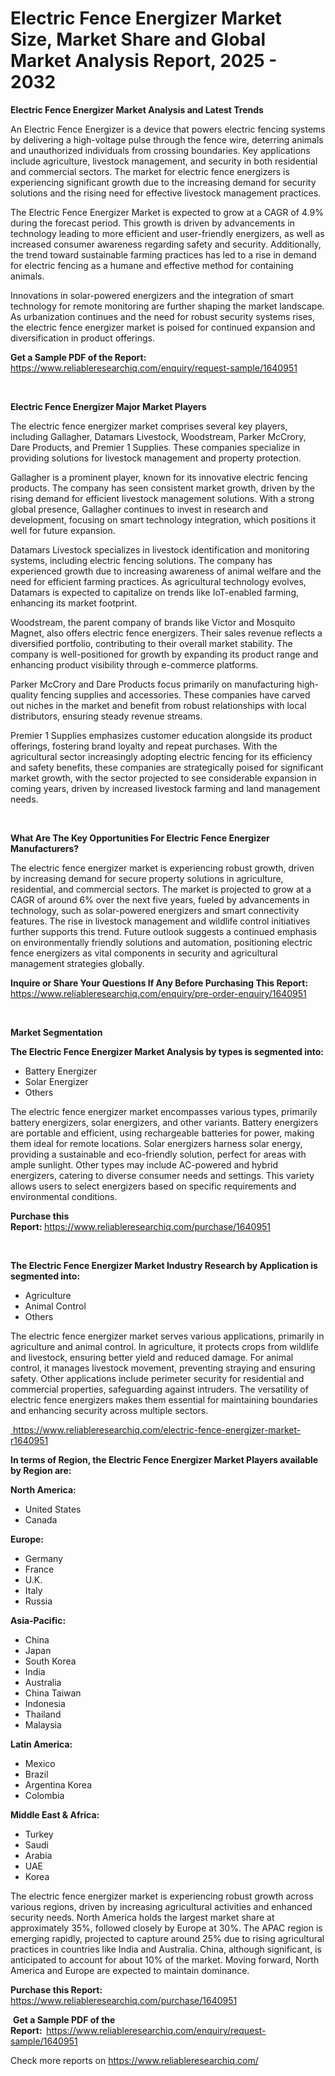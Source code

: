 <p><h1>Electric Fence Energizer Market Size, Market Share and Global Market Analysis Report, 2025 - 2032</h1></p><p><strong>Electric Fence Energizer Market Analysis and Latest Trends</strong></p>
<p><p>An Electric Fence Energizer is a device that powers electric fencing systems by delivering a high-voltage pulse through the fence wire, deterring animals and unauthorized individuals from crossing boundaries. Key applications include agriculture, livestock management, and security in both residential and commercial sectors. The market for electric fence energizers is experiencing significant growth due to the increasing demand for security solutions and the rising need for effective livestock management practices.</p><p>The Electric Fence Energizer Market is expected to grow at a CAGR of 4.9% during the forecast period. This growth is driven by advancements in technology leading to more efficient and user-friendly energizers, as well as increased consumer awareness regarding safety and security. Additionally, the trend toward sustainable farming practices has led to a rise in demand for electric fencing as a humane and effective method for containing animals.</p><p>Innovations in solar-powered energizers and the integration of smart technology for remote monitoring are further shaping the market landscape. As urbanization continues and the need for robust security systems rises, the electric fence energizer market is poised for continued expansion and diversification in product offerings.</p></p>
<p><strong>Get a Sample PDF of the Report:&nbsp;</strong> <a href="https://www.reliableresearchiq.com/enquiry/request-sample/1640951?utm_campaign=3318&utm_medium=2&utm_source=Github&utm_content=ia&utm_term=11042025&utm_id=electric-fence-energizer">https://www.reliableresearchiq.com/enquiry/request-sample/1640951</a></p>
<p>&nbsp;</p>
<p><strong>Electric Fence Energizer Major Market Players</strong></p>
<p><p>The electric fence energizer market comprises several key players, including Gallagher, Datamars Livestock, Woodstream, Parker McCrory, Dare Products, and Premier 1 Supplies. These companies specialize in providing solutions for livestock management and property protection.</p><p>Gallagher is a prominent player, known for its innovative electric fencing products. The company has seen consistent market growth, driven by the rising demand for efficient livestock management solutions. With a strong global presence, Gallagher continues to invest in research and development, focusing on smart technology integration, which positions it well for future expansion.</p><p>Datamars Livestock specializes in livestock identification and monitoring systems, including electric fencing solutions. The company has experienced growth due to increasing awareness of animal welfare and the need for efficient farming practices. As agricultural technology evolves, Datamars is expected to capitalize on trends like IoT-enabled farming, enhancing its market footprint.</p><p>Woodstream, the parent company of brands like Victor and Mosquito Magnet, also offers electric fence energizers. Their sales revenue reflects a diversified portfolio, contributing to their overall market stability. The company is well-positioned for growth by expanding its product range and enhancing product visibility through e-commerce platforms.</p><p>Parker McCrory and Dare Products focus primarily on manufacturing high-quality fencing supplies and accessories. These companies have carved out niches in the market and benefit from robust relationships with local distributors, ensuring steady revenue streams.</p><p>Premier 1 Supplies emphasizes customer education alongside its product offerings, fostering brand loyalty and repeat purchases. With the agricultural sector increasingly adopting electric fencing for its efficiency and safety benefits, these companies are strategically poised for significant market growth, with the sector projected to see considerable expansion in coming years, driven by increased livestock farming and land management needs.</p></p>
<p>&nbsp;</p>
<p><strong>What Are The Key Opportunities For Electric Fence Energizer Manufacturers?</strong></p>
<p><p>The electric fence energizer market is experiencing robust growth, driven by increasing demand for secure property solutions in agriculture, residential, and commercial sectors. The market is projected to grow at a CAGR of around 6% over the next five years, fueled by advancements in technology, such as solar-powered energizers and smart connectivity features. The rise in livestock management and wildlife control initiatives further supports this trend. Future outlook suggests a continued emphasis on environmentally friendly solutions and automation, positioning electric fence energizers as vital components in security and agricultural management strategies globally.</p></p>
<p><strong>Inquire or Share Your Questions If Any Before Purchasing This Report:</strong> <a href="https://www.reliableresearchiq.com/enquiry/pre-order-enquiry/1640951?utm_campaign=3318&utm_medium=2&utm_source=Github&utm_content=ia&utm_term=11042025&utm_id=electric-fence-energizer">https://www.reliableresearchiq.com/enquiry/pre-order-enquiry/1640951</a></p>
<p>&nbsp;</p>
<p><strong>Market Segmentation</strong></p>
<p><strong>The Electric Fence Energizer Market Analysis by types is segmented into:</strong></p>
<p><ul><li>Battery Energizer</li><li>Solar Energizer</li><li>Others</li></ul></p>
<p><p>The electric fence energizer market encompasses various types, primarily battery energizers, solar energizers, and other variants. Battery energizers are portable and efficient, using rechargeable batteries for power, making them ideal for remote locations. Solar energizers harness solar energy, providing a sustainable and eco-friendly solution, perfect for areas with ample sunlight. Other types may include AC-powered and hybrid energizers, catering to diverse consumer needs and settings. This variety allows users to select energizers based on specific requirements and environmental conditions.</p></p>
<p><strong>Purchase this Report:&nbsp;</strong><a href="https://www.reliableresearchiq.com/purchase/1640951?utm_campaign=3318&utm_medium=2&utm_source=Github&utm_content=ia&utm_term=11042025&utm_id=electric-fence-energizer">https://www.reliableresearchiq.com/purchase/1640951</a></p>
<p>&nbsp;</p>
<p><strong>The Electric Fence Energizer Market Industry Research by Application is segmented into:</strong></p>
<p><ul><li>Agriculture</li><li>Animal Control</li><li>Others</li></ul></p>
<p><p>The electric fence energizer market serves various applications, primarily in agriculture and animal control. In agriculture, it protects crops from wildlife and livestock, ensuring better yield and reduced damage. For animal control, it manages livestock movement, preventing straying and ensuring safety. Other applications include perimeter security for residential and commercial properties, safeguarding against intruders. The versatility of electric fence energizers makes them essential for maintaining boundaries and enhancing security across multiple sectors.</p></p>
<p><a href="https://www.reliableresearchiq.com/electric-fence-energizer-market-r1640951?utm_campaign=3318&utm_medium=2&utm_source=Github&utm_content=ia&utm_term=11042025&utm_id=electric-fence-energizer">&nbsp;https://www.reliableresearchiq.com/electric-fence-energizer-market-r1640951</a></p>
<p><strong>In terms of Region, the Electric Fence Energizer Market Players available by Region are:</strong></p>
<p>
    <p> <strong> North America: </strong>
        <ul>
            <li>United States</li>
            <li>Canada</li>
        </ul>
        </p> 
    <p> <strong> Europe: </strong>
        <ul>
            <li>Germany</li>
            <li>France</li>
            <li>U.K.</li>
            <li>Italy</li>
            <li>Russia</li>
        </ul>
        </p> 
    <p> <strong> Asia-Pacific: </strong>
        <ul>
            <li>China</li>
            <li>Japan</li>
            <li>South Korea</li>
            <li>India</li>
            <li>Australia</li>
            <li>China Taiwan</li>
            <li>Indonesia</li>
            <li>Thailand</li>
            <li>Malaysia</li>
        </ul>
        </p> 
    <p> <strong> Latin America: </strong>
        <ul>
            <li>Mexico</li>
            <li>Brazil</li>
            <li>Argentina Korea</li>
            <li>Colombia</li>
        </ul>
        </p> 
    <p> <strong> Middle East & Africa: </strong>
        <ul>
            <li>Turkey</li>
            <li>Saudi</li>
            <li>Arabia</li>
            <li>UAE</li>
            <li>Korea</li>
        </ul>
    </p>
    </p>
<p><p>The electric fence energizer market is experiencing robust growth across various regions, driven by increasing agricultural activities and enhanced security needs. North America holds the largest market share at approximately 35%, followed closely by Europe at 30%. The APAC region is emerging rapidly, projected to capture around 25% due to rising agricultural practices in countries like India and Australia. China, although significant, is anticipated to account for about 10% of the market. Moving forward, North America and Europe are expected to maintain dominance.</p></p>
<p><strong>Purchase this Report: </strong><a href="https://www.reliableresearchiq.com/purchase/1640951?utm_campaign=3318&utm_medium=2&utm_source=Github&utm_content=ia&utm_term=11042025&utm_id=electric-fence-energizer">https://www.reliableresearchiq.com/purchase/1640951</a></p>
<p>&nbsp;<strong>Get a Sample PDF of the Report:&nbsp;&nbsp;</strong><a href="https://www.reliableresearchiq.com/enquiry/request-sample/1640951?utm_campaign=3318&utm_medium=2&utm_source=Github&utm_content=ia&utm_term=11042025&utm_id=electric-fence-energizer">https://www.reliableresearchiq.com/enquiry/request-sample/1640951</a></p>
<p><strong></strong></p>
<p>Check more reports on <a href="https://www.reliableresearchiq.com/?utm_campaign=3318&utm_medium=2&utm_source=Github&utm_content=ia&utm_term=11042025&utm_id=electric-fence-energizer">https://www.reliableresearchiq.com/</a></p>